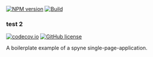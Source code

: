 
[![NPM version](https://img.shields.io/npm/v/spynejs.svg?longCache=true&style=flat-square)](https://www.npmjs.com/package/spynejs)
[![Build](https://img.shields.io/travis/nybatista/spynejs.svg?longCache=true&style=flat-square)](https://travis-ci.org/nybatista/spynejs)
### test 2

[![codecov.io](https://codecov.io/github/nybatista/spynejs/coverage.svg?style=flat-square)](https://codecov.io/github/nybatista/spynejs?style=flat-square)
[![GitHub license](https://img.shields.io/github/license/nybatista/spynejs.svg?longCache=true&style=flat-square)](https://github.com/nybatista/spynejs/blob/master/LICENSE)


A boilerplate example of a spyne single-page-application.
